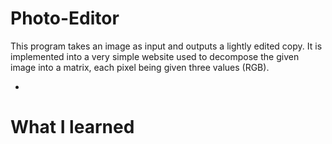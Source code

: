 # Photo-Editor

This program takes an image as input and outputs a lightly edited copy. It is implemented into a very simple website used to decompose the given image into a matrix, each pixel being given three values (RGB).

*

# What I learned 

  


